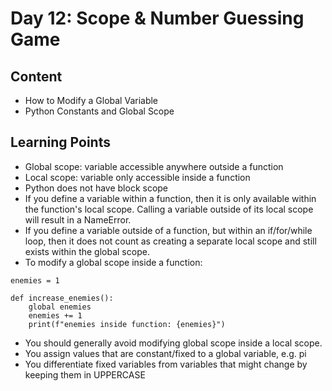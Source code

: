 # Day 12: Scope & Number Guessing Game
## Content
* How to Modify a Global Variable
* Python Constants and Global Scope

## Learning Points
* Global scope: variable accessible anywhere outside a function
* Local scope: variable only accessible inside a function
* Python does not have block scope
* If you define a variable within a function, then it is only available within the function's local scope. Calling a variable outside of its local scope will result in a NameError.
* If you define a variable outside of a function, but within an if/for/while loop, then it does not count as creating a separate local scope and still exists within the global scope.
* To modify a global scope inside a function:
```
enemies = 1

def increase_enemies():
    global enemies
    enemies += 1
    print(f"enemies inside function: {enemies}")
```
* You should generally avoid modifying global scope inside a local scope.
* You assign values that are constant/fixed to a global variable, e.g. pi
* You differentiate fixed variables from variables that might change by keeping them in UPPERCASE
